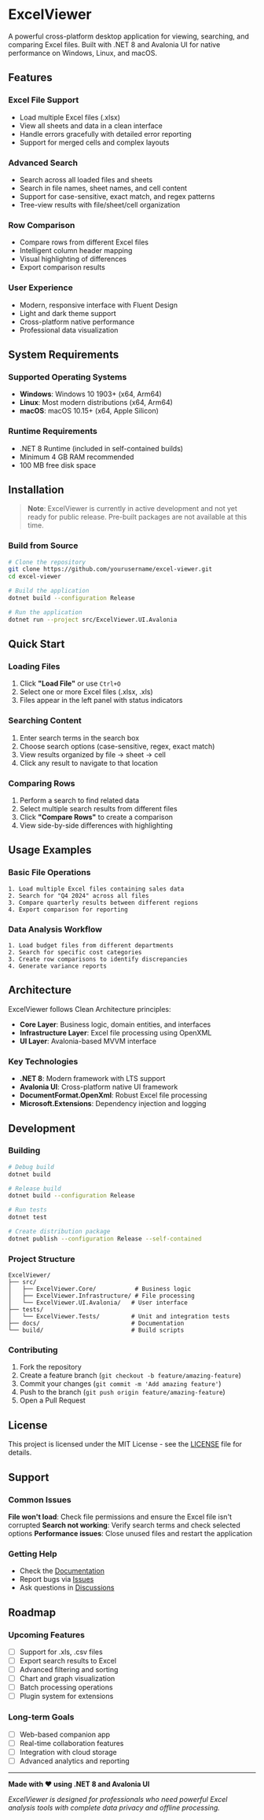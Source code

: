 # ExcelViewer

A powerful cross-platform desktop application for viewing, searching, and comparing Excel files. Built with .NET 8 and Avalonia UI for native performance on Windows, Linux, and macOS.

## Features

### **Excel File Support**

- Load multiple Excel files (.xlsx)
- View all sheets and data in a clean interface
- Handle errors gracefully with detailed error reporting
- Support for merged cells and complex layouts

### **Advanced Search**

- Search across all loaded files and sheets
- Search in file names, sheet names, and cell content
- Support for case-sensitive, exact match, and regex patterns
- Tree-view results with file/sheet/cell organization

### **Row Comparison**

- Compare rows from different Excel files
- Intelligent column header mapping
- Visual highlighting of differences
- Export comparison results

### **User Experience**

- Modern, responsive interface with Fluent Design
- Light and dark theme support
- Cross-platform native performance
- Professional data visualization

## System Requirements

### Supported Operating Systems

- **Windows**: Windows 10 1903+ (x64, Arm64)
- **Linux**: Most modern distributions (x64, Arm64)
- **macOS**: macOS 10.15+ (x64, Apple Silicon)

### Runtime Requirements

- .NET 8 Runtime (included in self-contained builds)
- Minimum 4 GB RAM recommended
- 100 MB free disk space

## Installation

> **Note**: ExcelViewer is currently in active development and not yet ready for public release. Pre-built packages are not available at this time.

### Build from Source

```bash
# Clone the repository
git clone https://github.com/yourusername/excel-viewer.git
cd excel-viewer

# Build the application
dotnet build --configuration Release

# Run the application
dotnet run --project src/ExcelViewer.UI.Avalonia
```

## Quick Start

### Loading Files

1. Click **"Load File"** or use `Ctrl+O`
2. Select one or more Excel files (.xlsx, .xls)
3. Files appear in the left panel with status indicators

### Searching Content

1. Enter search terms in the search box
2. Choose search options (case-sensitive, regex, exact match)
3. View results organized by file → sheet → cell
4. Click any result to navigate to that location

### Comparing Rows

1. Perform a search to find related data
2. Select multiple search results from different files
3. Click **"Compare Rows"** to create a comparison
4. View side-by-side differences with highlighting

## Usage Examples

### Basic File Operations

```text
1. Load multiple Excel files containing sales data
2. Search for "Q4 2024" across all files
3. Compare quarterly results between different regions
4. Export comparison for reporting
```

### Data Analysis Workflow

```text
1. Load budget files from different departments
2. Search for specific cost categories
3. Create row comparisons to identify discrepancies
4. Generate variance reports
```

## Architecture

ExcelViewer follows Clean Architecture principles:

- **Core Layer**: Business logic, domain entities, and interfaces
- **Infrastructure Layer**: Excel file processing using OpenXML
- **UI Layer**: Avalonia-based MVVM interface

### Key Technologies

- **.NET 8**: Modern framework with LTS support
- **Avalonia UI**: Cross-platform native UI framework
- **DocumentFormat.OpenXml**: Robust Excel file processing
- **Microsoft.Extensions**: Dependency injection and logging

## Development

### Building

```bash
# Debug build
dotnet build

# Release build
dotnet build --configuration Release

# Run tests
dotnet test

# Create distribution package
dotnet publish --configuration Release --self-contained
```

### Project Structure

```text
ExcelViewer/
├── src/
│   ├── ExcelViewer.Core/           # Business logic
│   ├── ExcelViewer.Infrastructure/ # File processing
│   └── ExcelViewer.UI.Avalonia/   # User interface
├── tests/
│   └── ExcelViewer.Tests/         # Unit and integration tests
├── docs/                          # Documentation
└── build/                         # Build scripts
```

### Contributing

1. Fork the repository
2. Create a feature branch (`git checkout -b feature/amazing-feature`)
3. Commit your changes (`git commit -m 'Add amazing feature'`)
4. Push to the branch (`git push origin feature/amazing-feature`)
5. Open a Pull Request

## License

This project is licensed under the MIT License - see the [LICENSE](LICENSE) file for details.

## Support

### Common Issues

**File won't load**: Check file permissions and ensure the Excel file isn't corrupted
**Search not working**: Verify search terms and check selected options
**Performance issues**: Close unused files and restart the application

### Getting Help

- Check the [Documentation](docs/)
- Report bugs via [Issues](../../issues)
- Ask questions in [Discussions](../../discussions)

## Roadmap

### Upcoming Features

- [ ] Support for .xls, .csv files
- [ ] Export search results to Excel
- [ ] Advanced filtering and sorting
- [ ] Chart and graph visualization
- [ ] Batch processing operations
- [ ] Plugin system for extensions

### Long-term Goals

- [ ] Web-based companion app
- [ ] Real-time collaboration features
- [ ] Integration with cloud storage
- [ ] Advanced analytics and reporting

---

**Made with ❤️ using .NET 8 and Avalonia UI**

*ExcelViewer is designed for professionals who need powerful Excel analysis tools with complete data privacy and offline processing.*
